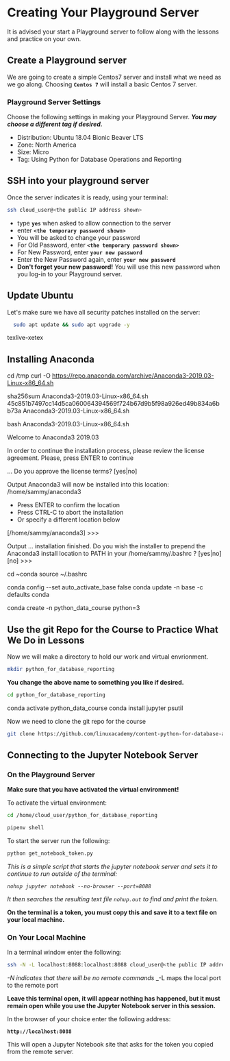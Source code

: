 # Creating Your Playground Server

 It is advised your start a Playground server to follow along with the lessons and practice on your own.

## Create a Playground server

We are going to create a simple Centos7 server and install what we need as we go along.  Choosing **`Centos 7`** will install a basic Centos 7 server.

### Playground Server Settings

Choose the following settings in making your Playground Server. **_You may choose a different tag if desired._**

- Distribution: Ubuntu 18.04 Bionic Beaver LTS
- Zone: North America
- Size: Micro
- Tag: Using Python for Database Operations and Reporting

## SSH into your playground server

Once the server indicates it is ready, using your terminal:

``` bash
ssh cloud_user@<the public IP address shown>
```

- type **`yes`** when asked to allow connection to the server
- enter **`<the temporary password shown>`**
- You will be asked to change your password
- For Old Password, enter **`<the temporary password shown>`**
- For New Password, enter **`your new password`**
- Enter the New Password again, enter **`your new password`**
- **Don't forget your new password!**  You will use this new password when you log-in to your Playground server.

## Update Ubuntu

Let's make sure we have all security patches installed on the server:

``` bash
  sudo apt update && sudo apt upgrade -y
```

texlive-xetex


## Installing Anaconda
cd /tmp
curl -O https://repo.anaconda.com/archive/Anaconda3-2019.03-Linux-x86_64.sh

sha256sum Anaconda3-2019.03-Linux-x86_64.sh
  45c851b7497cc14d5ca060064394569f724b67d9b5f98a926ed49b834a6bb73a  Anaconda3-2019.03-Linux-x86_64.sh

bash Anaconda3-2019.03-Linux-x86_64.sh


Welcome to Anaconda3 2019.03

In order to continue the installation process, please review the license
agreement.
Please, press ENTER to continue
>>>
...
Do you approve the license terms? [yes|no]

Output
Anaconda3 will now be installed into this location:
/home/sammy/anaconda3

  - Press ENTER to confirm the location
  - Press CTRL-C to abort the installation
  - Or specify a different location below

[/home/sammy/anaconda3] >>>

Output
...
installation finished.
Do you wish the installer to prepend the Anaconda3 install location
to PATH in your /home/sammy/.bashrc ? [yes|no]
[no] >>> 

cd ~conda 
source ~/.bashrc

conda config --set auto_activate_base false
conda update -n base -c defaults conda

conda create -n python_data_course python=3

## Use the git Repo for the Course to Practice What We Do in Lessons

Now we will make a directory to hold our work and virtual envrionment.

``` bash
mkdir python_for_database_reporting
```

**You change the above name to something you like if desired.**

``` bash
cd python_for_database_reporting
```

conda activate python_data_course
conda install jupyter psutil


Now we need to clone the git repo for the course

``` bash  
git clone https://github.com/linuxacademy/content-python-for-database-and-reporting.git .
```



## Connecting to the Jupyter Notebook Server

### On the Playground Server

**Make sure that you have activated the virtual environment!**

To activate the virtual environment:

``` bash
cd /home/cloud_user/python_for_database_reporting
```

``` bash
pipenv shell
```

To start the server run the following:

``` bash
python get_notebook_token.py
```

_This is a simple script that starts the jupyter notebook server and sets it to continue to run outside of the terminal:_

_```nohup jupyter notebook --no-browser --port=8088```_

_It then searches the resulting text file `nohup.out` to find and print the token._

**On the terminal is a token, you must copy this and save it to a text file on your local machine.**

### On Your Local Machine

In a terminal window enter the following:

``` bash
ssh -N -L localhost:8088:localhost:8088 cloud_user@<the public IP address of the Playground server>
```

_-N indicates that there will be no remote commands_
_-L maps the local port to the remote port

**Leave this terminal open, it will appear nothing has happened, but it must remain open while you use the Jupyter Notebook server in this session.**

In the browser of your choice enter the following address:

**```http://localhost:8088```**

This will open a Jupyter Notebook site that asks for the token you copied from the remote server.
